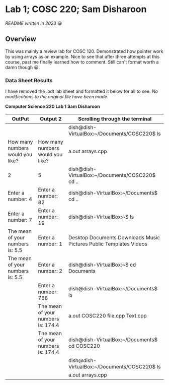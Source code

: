 # Lab 1; COSC 220; Sam Disharoon

*README written in 2023* :grinning:

## Overview

This was mainly a review lab for COSC 120. Demonstrated how pointer work by using arrays as an example. Nice to see that after three attempts at this course, past me finally learned how to comment. Still can't format worth a damn though :grinning:.

### Data Sheet Results

I have removed the .odt lab sheet and formatted it below for all to see. *No modifications to the original file have been made.*

**Computer Science 220 Lab 1 Sam Disharoon**


|OutPut|Output 2|Scrolling through the terminal|
|------|--------|------------------------------|
|||dish@dish-VirtualBox:~/Documents/COSC220$ ls|
|How many numbers would you like?|How many numbers would you like?|a.out  arrays.cpp|
|2|5|dish@dish-VirtualBox:~/Documents/COSC220$ cd ..|
|Enter a number: 4|Enter a number: 82|dish@dish-VirtualBox:~/Documents$ cd ..|
|Enter a number: 7|Enter a number: 19|dish@dish-VirtualBox:~$ ls|
|The mean of your numbers is: 5.5|Enter a number: 1|Desktop  Documents  Downloads  Music  Pictures  Public  Templates  Videos|
|The mean of your numbers is: 5.5|Enter a number: 2|dish@dish-VirtualBox:~$ cd Documents|
||Enter a number: 768|dish@dish-VirtualBox:~/Documents$ ls|
||The mean of your numbers is: 174.4|a.out  COSC220  file.cpp  Text.cpp|
||The mean of your numbers is: 174.4|dish@dish-VirtualBox:~/Documents$ cd COSC220|
|||dish@dish-VirtualBox:~/Documents/COSC220$ ls|
|||a.out  arrays.cpp|

